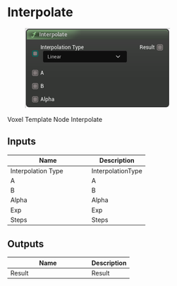 # Interpolate

<div align="left" data-full-width="false">

<figure><img src="Interpolate.png" alt=""><figcaption></figcaption></figure>

</div>

Voxel Template Node Interpolate

## Inputs

<table>
<thead><tr><th width="170">Name</th><th>Description</th></tr></thead>
<tbody>
<tr><td>Interpolation Type</td><td>InterpolationType</td></tr>
<tr><td>A</td><td>A</td></tr>
<tr><td>B</td><td>B</td></tr>
<tr><td>Alpha</td><td>Alpha</td></tr>
<tr><td>Exp</td><td>Exp</td></tr>
<tr><td>Steps</td><td>Steps</td></tr>
</tbody>
</table>

## Outputs

<table>
<thead><tr><th width="170">Name</th><th>Description</th></tr></thead>
<tbody>
<tr><td>Result</td><td>Result</td></tr>
</tbody>
</table>
